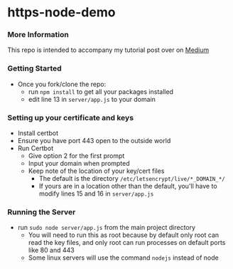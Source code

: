 # https-node-demo

### More Information
This repo is intended to accompany my tutorial post over on [Medium](https://medium.com/@moores.alexd/setting-up-a-node-express-app-with-https-c36ca0537757)

### Getting Started
- Once you fork/clone the repo:
  - run `npm install` to get all your packages installed
  - edit line 13 in `server/app.js` to your domain

### Setting up your certificate and keys
- Install certbot
- Ensure you have port 443 open to the outside world
- Run Certbot
  - Give option 2 for the first prompt
  - Input your domain when prompted
  - Keep note of the location of your key/cert files
    - The default is the directory `/etc/letsencrypt/live/*_DOMAIN_*/`
    - If yours are in a location other than the default, you'll have to modify lines 15 and 16 in `server/app.js`

### Running the Server
- run `sudo node server/app.js` from the main project directory
  - You will need to run this as root because by default only root can read the key files, and only root can run processes on default ports like 80 and 443
  - Some linux servers will use the command `nodejs` instead of node